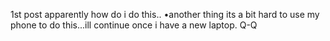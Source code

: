 1st post apparently how do i do this..
•another thing its a bit hard to use my phone to do this...ill continue once i have a new laptop. Q-Q
